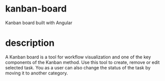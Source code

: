 # kanban-board
Kanban board built with Angular

# description 
A Kanban board is a tool for workflow visualization and one of the key components of the Kanban method. Use this tool to create, 
remove or edit selected task. You as a user can also change the status of the task by moving it to another category.
